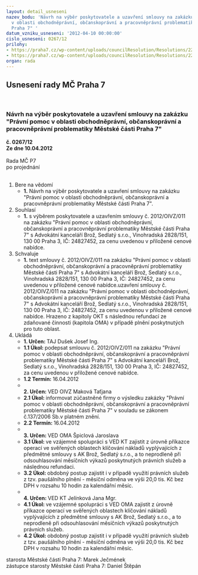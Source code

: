 ```yaml
---
layout: detail_usneseni
nazev_bodu: 'Návrh na výběr poskytovatele a uzavření smlouvy na zakázku "Právní pomoc
  v oblasti obchodněprávní, občanskoprávní a pracovněprávní problematiky Městské části
  Praha 7" '
datum_vzniku_usneseni: '2012-04-10 00:00:00'
cislo_usneseni: 0267/12
prilohy:
- https://praha7.cz/wp-content/uploads/councilResolution/Resolutions/22923/20-12-smlouva_o_poskytov%c3%a1n%c3%ad_pr%c3%a1vn%c3%adch_slu%c5%beeb_-_op.docx
- https://praha7.cz/wp-content/uploads/councilResolution/Resolutions/22923/20-12-popt%c3%a1vka.doc
organ: rada
---
```

<div id="ucUsn_pList" class="usn">
	<span><h2>Usnesení rady MČ Praha 7 </h2>
<br></span><div class="standBody">
<span><h3>Návrh na výběr poskytovatele a uzavření smlouvy na zakázku "Právní pomoc v oblasti obchodněprávní, občanskoprávní a pracovněprávní problematiky Městské části Praha 7" </h3></span><div class="center">
		<strong>č. 0267/12</strong><br>
	</div>
<div class="center">
		<strong>Ze dne 10.04.2012</strong><br><br>
	</div>Rada MČ P7<br> po projednání<br><br><ol>
<li>Bere na vědomí<ul><li>
<strong>1.</strong> Návrh na výběr poskytovatele a uzavření smlouvy na zakázku "Právní pomoc v oblasti obchodněprávní, občanskoprávní a pracovněprávní problematiky Městské části Praha 7". </li></ul>
</li>
<li>Souhlasí<ul><li>
<strong>1.</strong> s výběrem poskytovatele a uzavřením smlouvy č. 2012/OIVZ/011 na zakázku "Právní pomoc v oblasti obchodněprávní, občanskoprávní a pracovněprávní problematiky Městské části Praha 7" s Advokátní kanceláří Brož, Sedlatý s.r.o., Vinohradská 2828/151, 130 00 Praha 3, IČ: 24827452, za cenu uvedenou v přiložené cenové nabídce.</li></ul>
</li>
<li>Schvaluje<ul><li>
<strong>1.</strong> text smlouvy č. 2012/OIVZ/011 na zakázku "Právní pomoc v oblasti obchodněprávní, občanskoprávní a pracovněprávní problematiky Městské části Praha 7" s Advokátní kanceláří Brož, Sedlatý s.r.o., Vinohradská 2828/151, 130 00 Praha 3, IČ: 24827452, za cenu uvedenou v přiložené cenové nabídce.uzavření smlouvy č. 2012/OIVZ/011 na zakázku "Právní pomoc v oblasti obchodněprávní, občanskoprávní a pracovněprávní problematiky Městské části Praha 7" s Advokátní kanceláří Brož, Sedlatý s.r.o., Vinohradská 2828/151, 130 00 Praha 3, IČ: 24827452, za cenu uvedenou v přiložené cenové nabídce. Hrazeno z kapitoly OKT s následnou refundací ze zdaňované činnosti (kapitola OMA) v případě plnění poskytnutých pro tuto oblast.</li></ul>
</li>
<li>Ukládá<ul>
<li>
<strong>1. Určen: </strong>TAJ Dušek Josef Ing.</li>
<li>
<strong>1.1 Úkol: </strong>podepsat smlouvu č. 2012/OIVZ/011  na zakázku  "Právní pomoc v oblasti obchodněprávní, občanskoprávní a pracovněprávní problematiky Městské části Praha 7" s Advokátní kanceláří Brož, Sedlatý s.r.o., Vinohradská 2828/151, 130 00 Praha 3, IČ: 24827452,  za cenu uvedenou v přiložené cenové nabídce.</li>
<li>
<strong>1.2 Termín: </strong>16.04.2012</li>
<li>
<strong><br>2. Určen: </strong>VED OIVZ Maková Taťjana</li>
<li>
<strong>2.1 Úkol: </strong>informovat zúčastněné firmy o výsledku  zakázky "Právní pomoc v oblasti obchodněprávní, občanskoprávní a pracovněprávní problematiky Městské části Praha 7" v souladu se zákonem č.137/2006 Sb.v platném znění.</li>
<li>
<strong>2.2 Termín: </strong>16.04.2012</li>
<li>
<strong><br>3. Určen: </strong>VED OMA Špiclová Jaroslava</li>
<li>
<strong>3.1 Úkol: </strong>ve vzájemné spolupráci s VED KT zajistit z úrovně příkazce operací ve svěřených oblastech klíčování nákladů vyplývajících z předmětné smlouvy s AK Brož, Sedlatý s.r.o., a to neprodleně při odsouhlasování měsíčních výkazů poskytnutých právních služeb a následnou refundaci. </li>
<li>
<strong>3.2 Úkol: </strong>obdobný postup zajistit i v případě využití právních služeb z tzv. paušálního plnění - měsíční odměna ve výši 20,0 tis. Kč bez DPH v rozsahu 10 hodin za kalendářní měsíc.</li>
<li>
<strong><br>4. Určen: </strong>VED KT Jelínková Jana Mgr.</li>
<li>
<strong>4.1 Úkol: </strong>ve vzájemné spolupráci s VED OMA zajistit z úrovně příkazce operací ve svěřených oblastech klíčování nákladů vyplývajících z předmětné smlouvy s AK Brož, Sedlatý s.r.o., a to neprodleně při odsouhlasování měsíčních výkazů poskytnutých právních služeb.</li>
<li>
<strong>4.2 Úkol: </strong>obdobný postup zajistit i v případě využití právních služeb z tzv. paušálního plnění - měsíční odměna ve výši 20,0 tis. Kč bez DPH v rozsahu 10 hodin za kalendářní měsíc.</li>
</ul>
</li>
</ol>starosta Městské části Praha 7: Marek Ječmének<br>zástupce starosty Městské části Praha 7: Daniel Štěpán 
</div>
</div>